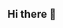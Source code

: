 ## Hi there 👋

<!--
**Dgoz101/Dgoz101** is a ✨ _special_ ✨ repository because its `README.md` (this file) appears on your GitHub profile.

Hello,
My name is David Gosney an I am a current junior at Brigham Young University - Idaho. I am studying for my bachelor's in computer science
and am hoping to get my master's in cybersecurity in the future. I am interested in technology advancements as well as sports.
I have learned multiple languages such as pyhton, C#, CSS, Java, HTML, SQL, etc. I am continuing to hone my skills and learn new languages.
Some of my favorite projects can be found in my CSE 210 repository including the Develop 6 project. It functions as a tracker to keep track
of goals that people have and reward them with points for completing them. 
